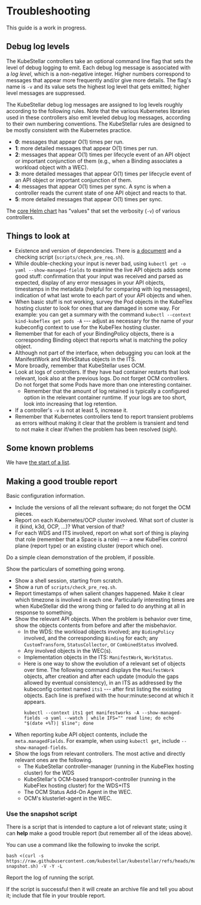 # Troubleshooting

This guide is a work in progress.

## Debug log levels

The KubeStellar controllers take an optional command line flag that
sets the level of debug logging to emit. Each debug log message is
associated with a _log level_, which is a non-negative integer. Higher
numbers correspond to messages that appear more frequently and/or give
more details. The flag's name is `-v` and its value sets the highest
log level that gets emitted; higher level messages are suppressed.

The KubeStellar debug log messages are assigned to log levels roughly
according to the following rules. Note that the various Kubernetes
libraries used in these controllers also emit leveled debug log
messages, according to their own numbering conventions. The
KubeStellar rules are designed to be mostly consistent with the
Kubernetes practice.

- **0**: messages that appear O(1) times per run.
- **1**: more detailed messages that appear O(1) times per run.
- **2**: messages that appear O(1) times per lifecycle event of an API object or important conjunction of them (e.g., when a Binding associates a workload object with a WEC).
- **3**: more detailed messages that appear O(1) times per lifecycle event of an API object or important conjunction of them.
- **4**: messages that appear O(1) times per sync. A sync is when a controller reads the current state of one API object and reacts to that.
- **5**: more detailed messages that appear O(1) times per sync.

The [core Helm chart](core-chart.md) has "values" that set the
verbosity (`-v`) of various controllers.

## Things to look at

- Existence and version of dependencies. There is [a document](pre-reqs.md) and a checking script (`scripts/check_pre_req.sh`).
- While double-checking your input is never bad, using `kubectl get -o yaml --show-managed-fields` to examine the live API objects adds some good stuff: confirmation that your input was received and parsed as expected, display of any error messages in your API objects, timestamps in the metadata (helpful for comparing with log messages), indication of what last wrote to each part of your API objects and when.
- When basic stuff is not working, survey the Pod objects in the KubeFlex hosting cluster to look for ones that are damaged in some way. For example: you can get a summary with the command `kubectl --context kind-kubeflex get pods -A` --- adjust as necessary for the name of your kubeconfig context to use for the KubeFlex hosting cluster.
- Remember that for each of your BindingPolicy objects, there is a corresponding Binding object that reports what is matching the policy object.
- Although not part of the interface, when debugging you can look at the ManifestWork and WorkStatus objects in the ITS.
- More broadly, remember that KubeStellar uses OCM.
- Look at logs of controllers. If they have had container restarts that look relevant, look also at the previous logs. Do not forget OCM controllers. Do not forget that some Pods have more than one interesting container.
    - Remember that the amount of log retained is typically a configured option in the relevant container runtime. If your logs are too short, look into increasing that log retention.
- If a controller's `-v` is not at least 5, increase it.
- Remember that Kubernetes controllers tend to report transient problems as errors without making it clear that the problem is transient and tend to not make it clear if/when the problem has been resolved (sigh).

## Some known problems

We have [the start of a list](known-issues.md).

## Making a good trouble report

Basic configuration information.

- Include the versions of all the relevant software; do not forget the OCM pieces.
- Report on each Kubernetes/OCP cluster involved. What sort of cluster is it (kind, k3d, OCP, ...)? What version of that?
- For each WDS and ITS involved, report on what sort of thing is playing that role (remember that a Space is a role) --- a new KubeFlex control plane (report type) or an existing cluster (report which one).

Do a simple clean demonstration of the problem, if possible.

Show the particulars of something going wrong.

- Show a shell session, starting from scratch.
- Show a run of `scripts/check_pre_req.sh`.
- Report timestamps of when salient changes happened. Make it clear which timezone is involved in each one. Particularly interesting times are when KubeStellar did the wrong thing or failed to do anything at all in response to something.
- Show the relevant API objects. When the problem is behavior over time, show the objects contents from before and after the misbehavior.
    - In the WDS: the workload objects involved; any `BidingPolicy` involved, and the corresponding `Binding` for each; any `CustomTransform`, `StatusCollector`, or `CombinedStatus` involved.
    - Any involved objects in the WEC(s).
    - Implementation objects in the ITS: `ManifestWork`, `WorkStatus`.
    - Here is one way to show the evolution of a relevant set of objects over time. The following command displays the `ManifestWork` objects, after creation and after each update (modulo the gaps allowed by eventual consistency), in an ITS as addressed by the kubeconfig context named `its1` --- after first listing the existing objects. Each line is prefixed with the hour:minute:second at which it appears.
        ```shell
        kubectl --context its1 get manifestworks -A --show-managed-fields -o yaml --watch | while IFS="" read line; do echo "$(date +%T)| $line"; done
        ```
- When reporting kube API object contents, include the `meta.managedFields`. For example, when using `kubectl get`, include `--show-managed-fields`.
- Show the logs from relevant controllers. The most active and directly relevant ones are the following.
    - The KubeStellar controller-manager (running in the KubeFlex hosting cluster) for the WDS
    - KubeStellar's OCM-based transport-controller (running in the KubeFlex hosting cluster) for the WDS+ITS
    - The OCM Status Add-On Agent in the WEC.
    - OCM's klusterlet-agent in the WEC.

### Use the snapshot script

There is a script that is intended to capture a lot of relevant state;
using it can **help** make a good trouble report (but remember all of the ideas above).

You can use a command like the following to invoke the script.

```shell
bash <(curl -s https://raw.githubusercontent.com/kubestellar/kubestellar/refs/heads/main/scripts/kubestellar-snapshot.sh) -V -Y -L
```

Report the log of running the script.

If the script is successful then it will create an archive file and
tell you about it; include that file in your trouble report.
